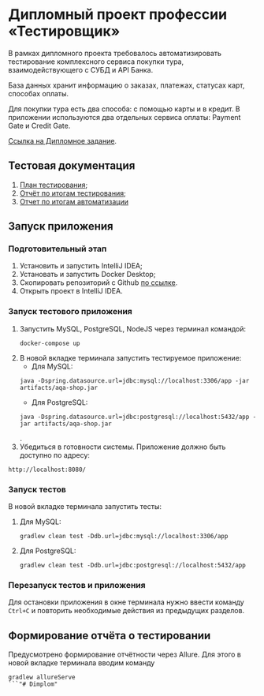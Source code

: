 # Дипломный проект профессии «Тестировщик»
В рамках дипломного проекта требовалось автоматизировать тестирование комплексного сервиса покупки тура, взаимодействующего с СУБД и API Банка.

База данных хранит информацию о заказах, платежах, статусах карт, способах оплаты.

Для покупки тура есть два способа: с помощью карты и в кредит. В приложении используются два отдельных сервиса оплаты: Payment Gate и Credit Gate.

[Ссылка на Дипломное задание](https://github.com/netology-code/qa-diploma).

## Тестовая документация
1. [План тестирования](https://github.com/Volgogradec/QA-Diplom/blob/main/documents/Plan.md);
1. [Отчёт по итогам тестирования](https://github.com/Volgogradec/QA-Diplom/blob/main/documents/Report.md);
1. [Отчет по итогам автоматизации](https://github.com/Volgogradec/QA-Diplom/blob/main/documents/Summary.md)

## Запуск приложения
### Подготовительный этап
1. Установить и запустить IntelliJ IDEA;
1. Установать и запустить Docker Desktop;
1. Скопировать репозиторий с Github [по ссылке](https://github.com/Volgogradec/QA-Diplom.git).
1. Открыть проект в IntelliJ IDEA.

### Запуск тестового приложения
1. Запустить MySQL, PostgreSQL, NodeJS через терминал командой:
   ```
   docker-compose up
   ```
1. В новой вкладке терминала запустить тестируемое приложение:
   * Для MySQL: 
   ```
   java -Dspring.datasource.url=jdbc:mysql://localhost:3306/app -jar artifacts/aqa-shop.jar
   ```
   * Для PostgreSQL: 
   ```
   java -Dspring.datasource.url=jdbc:postgresql://localhost:5432/app -jar artifacts/aqa-shop.jar
   ```
   .
1. Убедиться в готовности системы. Приложение должно быть доступно по адресу:
```
http://localhost:8080/
```

### Запуск тестов
В новой вкладке терминала запустить тесты:
1. Для MySQL: 
   ```
   gradlew clean test -Ddb.url=jdbc:mysql://localhost:3306/app
   ```
1. Для PostgreSQL: 
   ```
   gradlew clean test -Ddb.url=jdbc:postgresql://localhost:5432/app
   ```

### Перезапуск тестов и приложения
Для остановки приложения в окне терминала нужно ввести команду `Ctrl+С` и повторить необходимые действия из предыдущих разделов.

## Формирование отчёта о тестировании
Предусмотрено формирование отчётности через Allure. Для этого в новой вкладке терминала вводим команду 
```
gradlew allureServe
```"# Dimplom"  
